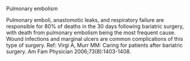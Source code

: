 Pulmonary embolism

Pulmonary emboli, anastomotic leaks, and respiratory failure are responsible for 80% of deaths in the 30 days following bariatric surgery, with death from pulmonary embolism being the most frequent cause.  Wound infections and marginal ulcers are common complications of this type of surgery. Ref: Virgi A, Murr MM: Caring for patients after bariatric surgery. Am Fam Physician 2006;73(8):1403-1408.
